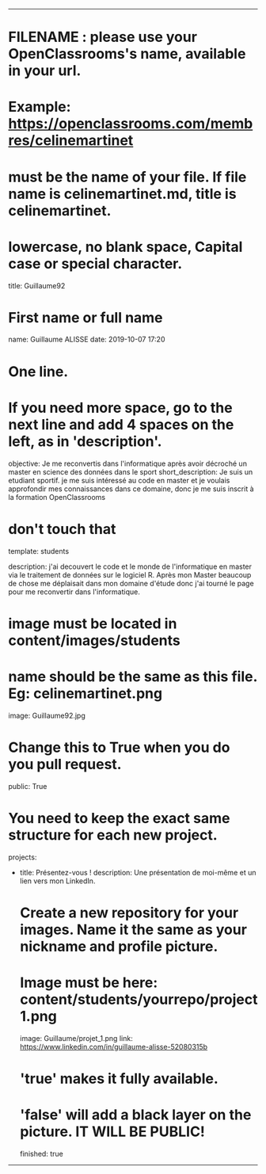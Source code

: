﻿---

# FILENAME : please use your OpenClassrooms's name, available in your url.
# Example: https://openclassrooms.com/membres/celinemartinet
# must be the name of your file. If file name is celinemartinet.md, title is celinemartinet.
# lowercase, no blank space, Capital case or special character.
title: Guillaume92

# First name or full name
name: Guillaume ALISSE
date: 2019-10-07 17:20

# One line.
# If you need more space, go to the next line and add 4 spaces on the left, as in 'description'.
objective: Je me reconvertis dans l'informatique après avoir décroché un master en science des données dans le sport
short_description: Je suis un etudiant sportif. je me suis intéressé au code en master et je voulais approfondir mes connaissances dans ce domaine, donc je me suis inscrit à la formation OpenClassrooms 

# don't touch that
template: students


description:
    j'ai decouvert le code et le monde de l'informatique en master via le traitement de données sur le logiciel R. 
Après mon Master beaucoup de chose me déplaisait dans mon domaine d'étude donc j'ai tourné le page pour me reconvertir dans l'informatique. 


# image must be located in content/images/students
# name should be the same as this file. Eg: celinemartinet.png
image: Guillaume92.jpg

# Change this to True when you do you pull request.
public: True

# You need to keep the exact same structure for each new project.
projects:
  - title: Présentez-vous !
    description: Une présentation de moi-même et un lien vers mon LinkedIn.
    # Create a new repository for your images. Name it the same as your nickname and profile picture.
    # Image must be here: content/students/yourrepo/project1.png
    image: Guillaume/projet_1.png
    link: https://www.linkedin.com/in/guillaume-alisse-52080315b
    # 'true' makes it fully available.
    # 'false' will add a black layer on the picture. IT WILL BE PUBLIC!
    finished: true
  
  
---